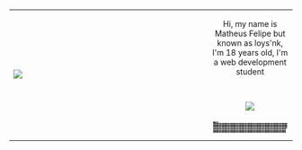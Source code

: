 
</br>
<table>
    <tr>
        <td style="width: 70%;">
            <img src="https://i.pinimg.com/564x/29/e8/a6/29e8a66aea5ce9fbb6ab2b62abb87b85.jpg" style="width:100%; border: none;"/>
        </td>
        <td style="width: 30%; vertical-align: middle;">     
  <div>
    <p align="center">Hi, my name is Matheus Felipe but known as loys'nk, I'm 18 years old, I'm a web development student</p>
</div>
</br>
<div>
    <p align="center">
  <a href="https://skillicons.dev">
    <img src="https://skillicons.dev/icons?i=html,css,js,vscode,github,git" />
  </a>
</p>
</div>

<div>
   <a href=#><img src="contributions.svg"></a>
</div>
        </td> 
